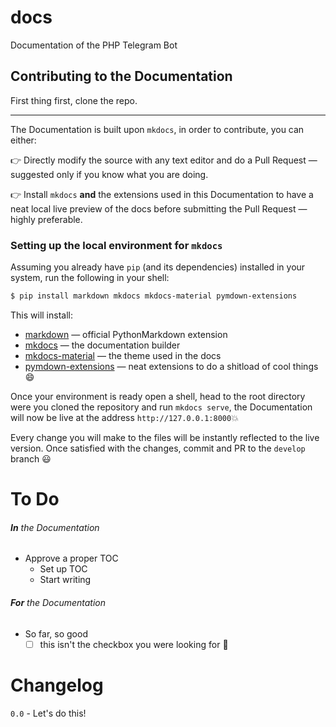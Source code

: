 # docs
Documentation of the PHP Telegram Bot



## Contributing to the Documentation

First thing first, clone the repo.

---

The Documentation is built upon `mkdocs`, in order to contribute, you can either:

:point_right: Directly modify the source with any text editor and do a Pull Request — suggested only if you know what you are doing.


:point_right: Install `mkdocs` **and** the extensions used in this Documentation to have a neat local live preview of the docs before submitting the Pull Request —  highly preferable.


### Setting up the local environment for `mkdocs`

Assuming you already have `pip` (and its dependencies) installed in your system, run the following in your shell:

```bash
$ pip install markdown mkdocs mkdocs-material pymdown-extensions

```
This will install:
* [markdown][1] — official PythonMarkdown extension
* [mkdocs][2] — the documentation builder
* [mkdocs-material][3] — the theme used in the docs
* [pymdown-extensions][4] — neat extensions to do a shitload of cool things :smile:


Once your environment is ready open a shell, head to the root directory were you cloned the repository and run `mkdocs serve`, the Documentation will now be live at the address `http://127.0.0.1:8000`:boom:

Every change you will make to the files will be instantly reflected to the live version. Once satisfied with the changes, commit and PR to the `develop` branch :smiley:


# To Do

###### **In** the Documentation
- Approve a proper TOC
    - Set up TOC
    - Start writing

###### **For** the Documentation
- So far, so good
  - [ ] this isn't the checkbox you were looking for :wave:

# Changelog
`0.0` - Let's do this!


[1]: https://pythonhosted.org/Markdown/
[2]: http://www.mkdocs.org/
[3]: https://github.com/squidfunk/mkdocs-material
[4]: https://github.com/facelessuser/pymdown-extensions
